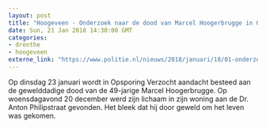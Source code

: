 ```yaml
---
layout: post
title: "Hoogeveen - Onderzoek naar de dood van Marcel Hoogerbrugge in Opsporing Verzocht"
date: Sun, 21 Jan 2018 14:30:00 GMT
categories: 
- drenthe 
- hoogeveen 
externe_link: "https://www.politie.nl/nieuws/2018/januari/18/01-onderzoek-naar-de-dood-van-marcel-hoogerbrugge-in-opsporing-verzocht.html"
---
```


Op dinsdag 23 januari wordt in Opsporing Verzocht aandacht besteed aan de gewelddadige dood van de 49-jarige Marcel Hoogerbrugge. Op woensdagavond 20 december werd zijn lichaam in zijn woning aan de Dr. Anton Philipstraat gevonden. Het bleek dat hij door geweld om het leven was gekomen.
